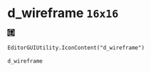 # d_wireframe `16x16`
<img src="/img/d_wireframe.png" width=16 height=16>

``` CSharp
EditorGUIUtility.IconContent("d_wireframe")
```
```
d_wireframe
```
